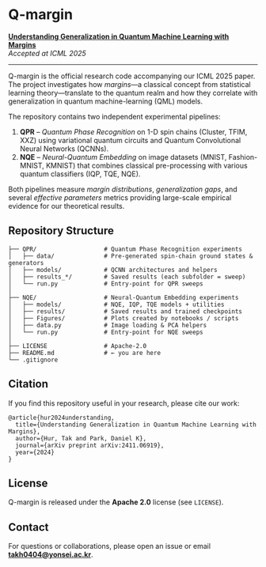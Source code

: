 # Q-margin

[**Understanding Generalization in Quantum Machine Learning with Margins**](https://arxiv.org/abs/2411.06919)  
*Accepted at ICML 2025*

---

Q-margin is the official research code accompanying our ICML 2025 paper.  
The project investigates how *margins*—a classical concept from statistical learning theory—translate to the quantum realm and how they correlate with generalization in quantum machine-learning (QML) models.

The repository contains two independent experimental pipelines:

1. **QPR** – *Quantum Phase Recognition* on 1-D spin chains (Cluster, TFIM, XXZ) using variational quantum circuits and Quantum Convolutional Neural Networks (QCNNs).
2. **NQE** – *Neural-Quantum Embedding* on image datasets (MNIST, Fashion-MNIST, KMNIST) that combines classical pre-processing with various quantum classifiers (IQP, TQE, NQE).

Both pipelines measure *margin distributions*, *generalization gaps*, and several *effective parameters* metrics providing large-scale empirical evidence for our theoretical results.

## Repository Structure

```
├── QPR/                   # Quantum Phase Recognition experiments
│   ├── data/              # Pre-generated spin-chain ground states & generators
│   ├── models/            # QCNN architectures and helpers
│   ├── results_*/         # Saved results (each subfolder = sweep)
│   └── run.py             # Entry-point for QPR sweeps
│
├── NQE/                   # Neural-Quantum Embedding experiments
│   ├── models/            # NQE, IQP, TQE models + utilities
│   ├── results/           # Saved results and trained checkpoints
│   ├── Figures/           # Plots created by notebooks / scripts
│   ├── data.py            # Image loading & PCA helpers
│   └── run.py             # Entry-point for NQE sweeps
│
├── LICENSE                # Apache-2.0
├── README.md              # ← you are here
└── .gitignore
```


## Citation

If you find this repository useful in your research, please cite our work:

```
@article{hur2024understanding,
  title={Understanding Generalization in Quantum Machine Learning with Margins},
  author={Hur, Tak and Park, Daniel K},
  journal={arXiv preprint arXiv:2411.06919},
  year={2024}
}
```

## License

Q-margin is released under the **Apache 2.0** license (see `LICENSE`).

## Contact

For questions or collaborations, please open an issue or email **takh0404@yonsei.ac.kr**.
